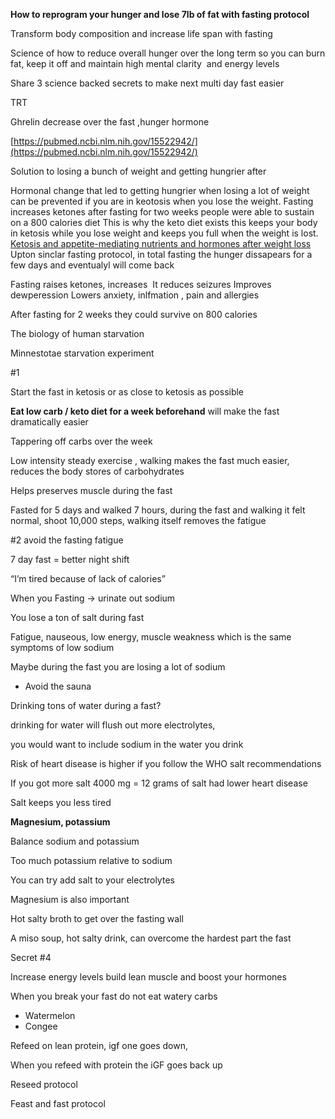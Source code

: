 
**How to reprogram your hunger and lose 7lb of fat with fasting protocol**

  

Transform body composition and increase life span with fasting

  

Science of how to reduce overall hunger over the long term so you can burn fat, keep it off and maintain high mental clarity  and energy levels

  

Share 3 science backed secrets to make next multi day fast easier

  

TRT

Ghrelin decrease over the fast ,hunger hormone

[https://pubmed.ncbi.nlm.nih.gov/15522942/](https://pubmed.ncbi.nlm.nih.gov/15522942/)

  

Solution to losing a bunch of weight and getting hungrier after 

Hormonal change that led to getting hungrier when losing a lot of weight can be prevented if you are in keotosis when you lose the weight.
Fasting increases ketones after fasting for two weeks people were able to sustain on a 800 calories diet
This is why the keto diet exists this keeps your body in ketosis while you lose weight and keeps you full when the weight is lost.
[Ketosis and appetite-mediating nutrients and hormones after weight loss](https://pubmed.ncbi.nlm.nih.gov/23632752/)
Upton sinclar fasting protocol, in total fasting the hunger dissapears for a few days and eventualyl will come back


Fasting raises ketones, increases 
It reduces seizures
Improves dewperession
Lowers anxiety, inlfmation , pain and allergies
  

After fasting for 2 weeks they could survive on 800 calories

The biology of human starvation

  

Minnestotae starvation experiment

  

#1

Start the fast in ketosis or as close to ketosis as possible

**Eat low carb / keto diet for a week beforehand** will make the fast dramatically easier

Tappering off carbs over the week

  

  

  

Low intensity steady exercise , walking makes the fast much easier, reduces the body stores of carbohydrates

Helps preserves muscle during the fast

Fasted for 5 days and walked 7 hours, during the fast and walking it felt normal, shoot 10,000 steps, walking itself removes the fatigue

  

#2 avoid the fasting fatigue

7 day fast = better night shift

  

“I’m tired because of lack of calories”

When you Fasting -> urinate out sodium

You lose a ton of salt during fast

Fatigue, nauseous, low energy, muscle weakness which is the same symptoms of low sodium

Maybe during the fast you are losing a lot of sodium

- Avoid the sauna

Drinking tons of water during a fast?

drinking for water will flush out more electrolytes, 

you would want to include sodium in the water you drink

Risk of heart disease is higher if you follow the WHO salt recommendations

If you got more salt 4000 mg = 12 grams of salt had lower heart disease 

Salt keeps you less tired

  

**Magnesium, potassium**

Balance sodium and potassium

Too much potassium relative to sodium 

You can try add salt to your electrolytes

Magnesium is also important 

  

  

Hot salty broth to get over the fasting wall 

A miso soup, hot salty drink, can overcome the hardest part the fast

  

Secret #4

Increase energy levels build lean muscle and boost your hormones

When you break your fast do not eat watery carbs

- Watermelon
- Congee

  

Refeed on lean protein, igf one goes down, 

When you refeed with protein the iGF goes back up

  

Reseed protocol 

  

Feast and fast protocol